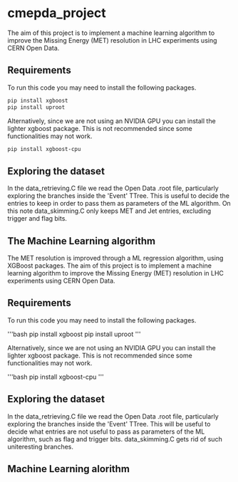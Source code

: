 # cmepda_project
The aim of this project is to implement a machine learning algorithm to improve the Missing Energy (MET) resolution in LHC experiments using CERN Open Data.

## Requirements
To run this code you may need to install the following packages.

```bash
pip install xgboost
pip install uproot
```

Alternatively, since we are not using an NVIDIA GPU you can install the lighter xgboost package. This is not recommended since some functionalities may not work.

```bash
pip install xgboost-cpu
```

## Exploring the dataset
In the data_retrieving.C file we read the Open Data .root file, particularly exploring the branches inside the 'Event' TTree. This is useful to decide the entries to keep in order to pass them as parameters of the ML algorithm.
On this note data_skimming.C only keeps MET and Jet entries, excluding trigger and flag bits.

## The Machine Learning algorithm
The MET resolution is improved through a ML regression algorithm, using XGBoost packages.
The aim of this project is to implement a machine learning algorithm to improve the Missing Energy (MET) resolution in LHC experiments using CERN Open Data.

## Requirements
To run this code you may need to install the following packages.

'''bash
pip install xgboost
pip install uproot
'''

Alternatively, since we are not using an NVIDIA GPU you can install the lighter xgboost package. This is not recommended since some functionalities may not work.

'''bash
pip install xgboost-cpu
'''

## Exploring the dataset
In the data_retrieving.C file we read the Open Data .root file, particularly exploring the branches inside the 'Event' TTree.
This will be useful to decide what entries are not useful to pass as parameters of the ML algorithm, such as flag and trigger bits.
data_skimming.C gets rid of such uniteresting branches.

## Machine Learning alorithm
